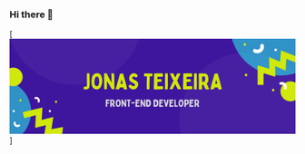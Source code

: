 ### Hi there 👋


[![Header](https://github.com/JonasTeixeira42/JonasTeixeira42/blob/main/httpsgithub.comJonasTeixeira42.png "Header")]

<!--
**JonasTeixeira42/JonasTeixeira42** is a ✨ _special_ ✨ repository because its `README.md` (this file) appears on your GitHub profile.

Here are some ideas to get you started:

- 🔭 I’m currently working on ...
- 🌱 I’m currently learning ...
- 👯 I’m looking to collaborate on ...
- 🤔 I’m looking for help with ...
- 💬 Ask me about ...
- 📫 How to reach me: ...
- 😄 Pronouns: ...
- ⚡ Fun fact: ...
-->
